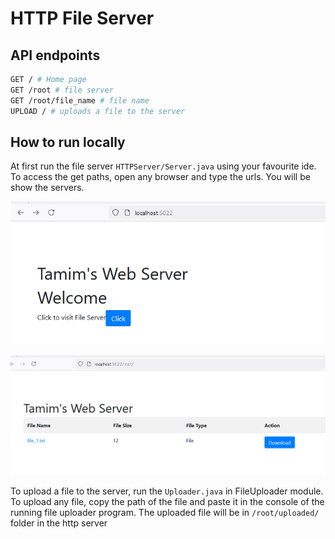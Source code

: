 # HTTP File Server


## API endpoints
```bash
GET / # Home page
GET /root # file server
GET /root/file_name # file name
UPLOAD / # uploads a file to the server
```

## How to run locally
At first run the file server `HTTPServer/Server.java` using your favourite ide.
To access the get paths, open any browser and type the urls. You will be show the servers. 

![](assets/screenshot1.png)

![](assets/screenshot2.png)

To upload a file to the server, run the `Uploader.java` in FileUploader module. To upload any file, copy the path of the file and paste it in the console of the running file uploader program. The uploaded file will be in `/root/uploaded/` folder in the http server